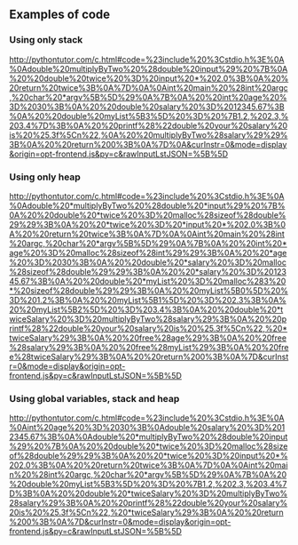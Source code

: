 ## Examples of code 

### Using only stack

http://pythontutor.com/c.html#code=%23include%20%3Cstdio.h%3E%0A%0Adouble%20multiplyByTwo%20%28double%20input%29%20%7B%0A%20%20double%20twice%20%3D%20input%20*%202.0%3B%0A%20%20return%20twice%3B%0A%7D%0A%0Aint%20main%20%28int%20argc,%20char%20*argv%5B%5D%29%0A%7B%0A%20%20int%20age%20%3D%2030%3B%0A%20%20double%20salary%20%3D%2012345.67%3B%0A%20%20double%20myList%5B3%5D%20%3D%20%7B1.2,%202.3,%203.4%7D%3B%0A%20%20printf%28%22double%20your%20salary%20is%20%25.3f%5Cn%22,%0A%20%20multiplyByTwo%28salary%29%29%3B%0A%20%20return%200%3B%0A%7D%0A&curInstr=0&mode=display&origin=opt-frontend.js&py=c&rawInputLstJSON=%5B%5D


### Using only heap

http://pythontutor.com/c.html#code=%23include%20%3Cstdio.h%3E%0A%0Adouble%20*multiplyByTwo%20%28double%20*input%29%20%7B%0A%20%20double%20*twice%20%3D%20malloc%28sizeof%28double%29%29%3B%0A%20%20*twice%20%3D%20*input%20*%202.0%3B%0A%20%20return%20twice%3B%0A%7D%0A%0Aint%20main%20%28int%20argc,%20char%20*argv%5B%5D%29%0A%7B%0A%20%20int%20*age%20%3D%20malloc%28sizeof%28int%29%29%3B%0A%20%20*age%20%3D%2030%3B%0A%20%20double%20*salary%20%3D%20malloc%28sizeof%28double%29%29%3B%0A%20%20*salary%20%3D%2012345.67%3B%0A%20%20double%20*myList%20%3D%20malloc%283%20*%20sizeof%28double%29%29%3B%0A%20%20myList%5B0%5D%20%3D%201.2%3B%0A%20%20myList%5B1%5D%20%3D%202.3%3B%0A%20%20myList%5B2%5D%20%3D%203.4%3B%0A%20%20double%20*twiceSalary%20%3D%20multiplyByTwo%28salary%29%3B%0A%20%20printf%28%22double%20your%20salary%20is%20%25.3f%5Cn%22,%20*twiceSalary%29%3B%0A%20%20free%28age%29%3B%0A%20%20free%28salary%29%3B%0A%20%20free%28myList%29%3B%0A%20%20free%28twiceSalary%29%3B%0A%20%20return%200%3B%0A%7D&curInstr=0&mode=display&origin=opt-frontend.js&py=c&rawInputLstJSON=%5B%5D


### Using global variables, stack and heap

http://pythontutor.com/c.html#code=%23include%20%3Cstdio.h%3E%0A%0Aint%20age%20%3D%2030%3B%0Adouble%20salary%20%3D%2012345.67%3B%0A%0Adouble%20*multiplyByTwo%20%28double%20input%29%20%7B%0A%20%20double%20*twice%20%3D%20malloc%28sizeof%28double%29%29%3B%0A%20%20*twice%20%3D%20input%20*%202.0%3B%0A%20%20return%20twice%3B%0A%7D%0A%0Aint%20main%20%28int%20argc,%20char%20*argv%5B%5D%29%0A%7B%0A%20%20double%20myList%5B3%5D%20%3D%20%7B1.2,%202.3,%203.4%7D%3B%0A%20%20double%20*twiceSalary%20%3D%20multiplyByTwo%28salary%29%3B%0A%20%20printf%28%22double%20your%20salary%20is%20%25.3f%5Cn%22,%20*twiceSalary%29%3B%0A%20%20return%200%3B%0A%7D&curInstr=0&mode=display&origin=opt-frontend.js&py=c&rawInputLstJSON=%5B%5D
